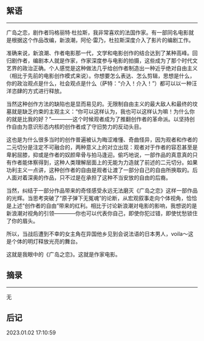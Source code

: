 ## 絮语
----

广岛之恋，剧作者玛格丽特·杜拉斯，我非常喜欢的法国作家。有一部同名电影就是根据这个作品改编，新浪潮，阿伦·雷乃，杜拉斯深度介入了影片的编剧工作。

准确来说，新浪潮、作者电影那一代，文学和电影创作的结合达到了某种高峰。回归剧作者，编剧本人就是作家，作家深度参与电影的拍摄，这些成为了那个时代文艺界的政治正确。个人感觉是这种做法几乎给创作者制造出一种近乎绝对自由主义（相比于先前的电影创作模式来说）。你想要怎么表达、怎么剪辑，思想是什么，你的政治观点是什么，社会观点是什么（萨特：“介入！介入！”）都可以以一种汪洋恣肆的方式进行释放。

当然这种创作方法的缺陷也是显而易见的。无限制自由主义的最大敌人和最终的坟墓就是缺乏约束的主观主义：“你可以这样认为，我也可以这样认为嘛！为什么你的就是比我的好？”————这个时候观者成为了推翻创作者的革命派。以坚持创作自由为意识形态内核的创作者成了守旧势力的反动头目。

这也是为什么很多当时的创作普遍被认为晦涩难懂、奇曲怪异，因为观者和作者的二元切分是注定不可融合的，两种意义上的对立出现：观者对于作者的容忍甚至是卑躬屈膝，抑或是作者的奴颜卑骨与拍马逢迎。偷巧地说，一部作品的真意真的只有作者能体察得到，这种人类理解层面上的无能为力造就了前述的二元切分。如果功利主义一点讲，这种创作者的自由是观者让渡了一部分自己的自由所换取的。后人面对着深奥的作品，只不过是在承担了这种不当安放的自由的后裔。

当然，纠结于一部分作品带来的奇怪感受永远无法磨灭《广岛之恋》这样一部作品的光辉。当思考突破了“原子弹下无冤魂”的论断，从宏观叙事走向个体视角，恰恰是上述“创作者的自由”带来的红利。相比于讨论新浪潮对电影的影响，我想说的是新浪潮对视角的引领————你也可以代表你自己，即使你犯过错，即使忧愁锁住了你的眉头。

所以，当战后遭到不幸的女主角在异国他乡见到会说法语的日本男人，voila～这是个体的明灯释放光亮的舞台。

这就是我眼中的《广岛之恋》。这就是作家电影。
## 摘录
----

无


## 后记

2023.01.02 17:10:59
